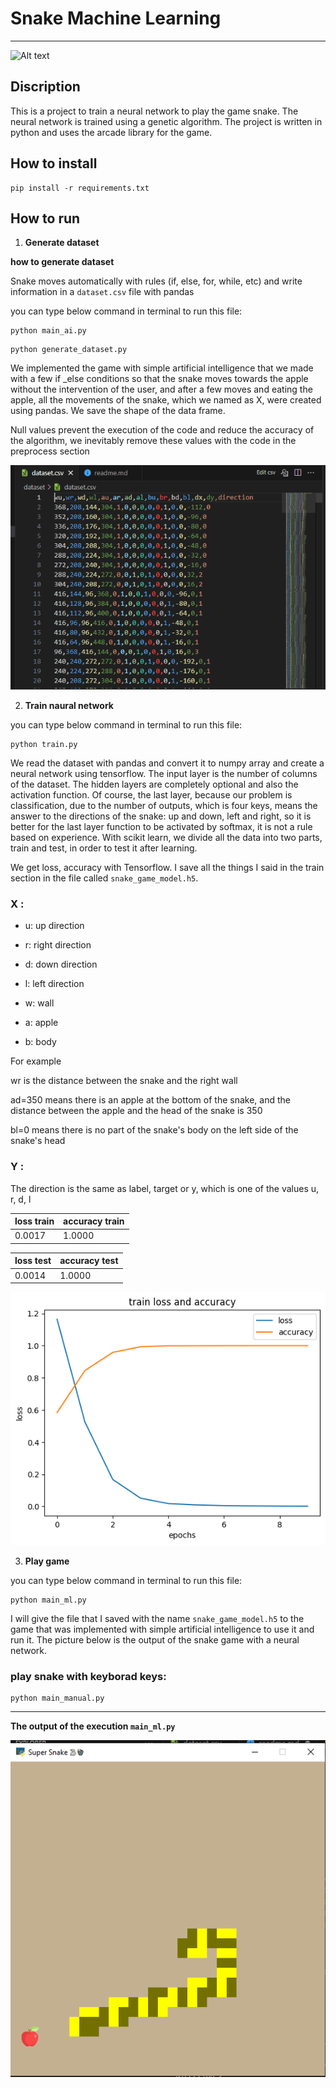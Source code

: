 # **Snake Machine Learning**
---

![Alt text](assents/snake.jpg)


## Discription 

This is a project to train a neural network to play the game snake.
The neural network is trained using a genetic algorithm.
The project is written in python and uses the arcade library for the game.


 ## How to install 

``` 
pip install -r requirements.txt
```


 ## How to run
 1. **Generate dataset**

 **how to generate dataset**

Snake moves automatically with rules (if, else, for, while, etc) and write information in a ```dataset.csv``` file with pandas

 you can type below command in terminal to run this file:    

```
python main_ai.py
```


```
python generate_dataset.py
```


 We implemented the game with simple artificial intelligence that we made with a few if _else conditions so that the snake moves towards the apple without the intervention of the user, and after a few moves and eating the apple, all the movements of the snake, which we named as X, were created using pandas. We save the shape of the data frame.

 Null values prevent the execution of the code and reduce the accuracy of the algorithm, we inevitably remove these values with the code in the preprocess section


![Alt text](assents/dataset.PNG)


 2. **Train naural network**

  you can type below command in terminal to run this file:    

```
python train.py
```

 We read the dataset with pandas and convert it to numpy array and create a neural network using tensorflow. The input layer is the number of columns of the dataset. The hidden layers are completely optional and also the activation function. Of course, the last layer, because our problem is classification, due to the number of outputs, which is four keys, means the answer to the directions of the snake: up and down, left and right, so it is better for the last layer function to be activated by softmax, it is not a rule based on experience.
 With scikit learn, we divide all the data into two parts, train and test, in order to test it after learning.

 We get loss, accuracy with Tensorflow. I save all the things I said in the train section in the file called ```snake_game_model.h5```.



###  X :

  -   u: up direction

  -  r: right direction

  - d: down direction

  -  l: left direction

  -  w: wall

  -  a: apple

  -   b: body

For example

wr is the distance between the snake and the right wall

ad=350 means there is an apple at the bottom of the snake, and the distance between the apple and the head of the snake is 350

bl=0 means there is no part of the snake's body on the left side of the snake's head



###  Y :

The direction is the same as label, target or y, which is one of the values u, r, d, l






| loss train   | accuracy  train    | 
| :---         | :---               |
|0.0017        | 1.0000             |


|  loss test   | accuracy test      |
| :---         | :---               |
|  0.0014      | 1.0000             |


![!\[loss_acc\](output/loss_acc.png)](assents/loss_acc.png)

 3. **Play game**

   you can type below command in terminal to run this file:    

```
python main_ml.py
```

 I will give the file that I saved with the name ```snake_game_model.h5``` to the game that was implemented with simple artificial intelligence to use it and run it. The picture below is the output of the snake game with a neural network.
  

### play snake with keyborad keys:

```
python main_manual.py
```

---

**The output of the execution ```main_ml.py```**

![Alt text](assents/game.PNG)


  


